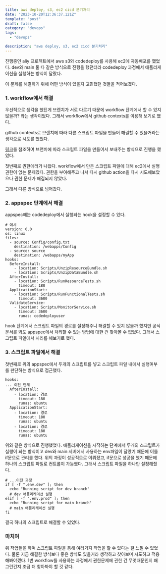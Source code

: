 ```yaml
---
title: aws deploy, s3, ec2 cicd 분기처리
date: "2023-10-20T12:36:37.121Z"
template: "post"
draft: false
category: "devops"
tags:
  - "devops"

description: "aws deploy, s3, ec2 cicd 분기처리"
---
```


진행중인 aliy 프로젝트에서 aws s3와 codedeploy를 사용해 ec2에 자동배포를 했었다.
dev와 main 둘 다 같은 방식으로 진행을 했던터라 codedeploy 과정에서 애플리케이션을 실행하는 방식이 달랐다.

이 문제를 해결하기 위해 어떤 방식이 있을지 고민했던 것들을 적어보겠다.

### 1. workflow에서 해결

우선적으로 생각을 했던게 브랜치가 서로 다르기 때문에 workflow 단계에서 할 수 있지 않을까? 라는 생각이었다.
그래서 workflow에서 github contexts를 이용해 보기로 했다.

github contexts로 브랜치에 따라 다른 스크립트 파일을 만들어 해결할 수 있을거라는 생각으로 시도를 했었다.

<a href='https://docs.github.com/en/actions/learn-github-actions/contexts'>링크</a>를 참조하여 브랜치에 따라 스크립트 파일을 만들어서 보내주는 방식으로 진행을 했었다.

첫번째로 권한에러가 나왔다. workflow에서 만든 스크립트 파일에 대해 ec2에서 실행권한이 없는 문제였다.
권한을 부여해주고 나서 다시 github action을 다시 시도해보았으나 권한 문제가 해결되지 않았다.

그래서 다른 방식으로 넘어갔다.

### 2. appspec 단계에서 해결

appspec에는 codedeploy에서 실행되는 hook을 설정할 수 있다.

```shell
# 예시
version: 0.0
os: linux
files:
  - source: Config/config.txt
    destination: /webapps/Config
  - source: source
    destination: /webapps/myApp
hooks:
  BeforeInstall:
    - location: Scripts/UnzipResourceBundle.sh
    - location: Scripts/UnzipDataBundle.sh
  AfterInstall:
    - location: Scripts/RunResourceTests.sh
      timeout: 180
  ApplicationStart:
    - location: Scripts/RunFunctionalTests.sh
      timeout: 3600
  ValidateService:
    - location: Scripts/MonitorService.sh
      timeout: 3600
      runas: codedeployuser
```

hook 단계에서 스크립트 파일의 경로를 설정해주니 해결할 수 있지 않을까 했지만 공식문서를 봐도 appspec에서 처리할 수 있는 방법에 대한 건 찾아볼 수 없었다.
그래서 스크립트 파일에서 처리를 해보기로 했다.

### 3. 스크립트 파일에서 해결

첫번째로 위의 appspec에서 두개의 스크립트를 넣고 스크립트 파일 내에서 실행여부를 판단하는 방식으로 접근했다.

```shell
hooks:
... 이전 단계
  AfterInstall:
    - location: 경로
      timeout: 180
      runas: ubuntu
  ApplicationStart:
    - location: 경로
      timeout: 180
      runas: ubuntu
    - location: 경로
      timeout: 180
      runas: ubuntu
```

위와 같은 방식으로 진행했었다.
애플리케이션을 시작하는 단계에서 두개의 스크립트가 실행이 되는 방식이고 dev와 main 서버에서 사용하는 env파일이 달랐기 때문에 이를 if문으로 관리를 했다.
위의 과정이 성공적으로 이뤄졌고, if문으로 성공을 했기 때문에 하나의 스크립트 파일로 컨트롤이 가능했다. 그래서 스크립트 파일을 하나만 설정해줬다.

```shell
# ...이전 과정
if [ -f ".env.dev" ]; then
  echo "Running script for dev branch"
  # dev 애플리케이션 실행
elif [ -f ".env.prod" ]; then
  echo "Running script for main branch"
  # main 애플리케이션 실행
fi
```

결국 하나의 스크립트로 해결할 수 있었다.

### 마치며

위 작업들을 하며 스크립트 파일을 통해 여러가지 작업을 할 수 있다는 걸 느낄 수 있었다. 물론 지금 해결한 방식보다 좋은 방식도 있을거라 생각하고 찾아보며 시도하고 적용해봐야겠다.
1번 workflow를 사용하는 과정에서 권한문제에 관한 건 무엇때문인지 왜 그런건지 조금 더 찾아봐야 할 것 같다.
